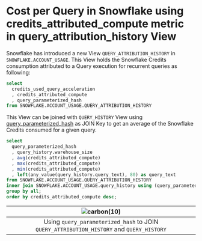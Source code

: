 # Cost per Query in Snowflake using credits_attributed_compute metric in query_attribution_history View

Snowflake has introduced a new View `QUERY_ATTRIBUTION_HISTORY` in `SNOWFLAKE.ACCOUNT_USAGE`. This View holds the Snowflake Credits consumption attributed to a Query execution for recurrent queries as following: 

```sql
select
  credits_used_query_acceleration
  , credits_attributed_compute
  , query_parameterized_hash
from SNOWFLAKE.ACCOUNT_USAGE.QUERY_ATTRIBUTION_HISTORY
```

This View can be joined with `QUERY_HISTORY` View using [query_parameterized_hash](query_hash-and-query_parameterized_hash-in-snowflake.md) as JOIN Key to get an average of the Snowflake Credits consumed for a given query.

```sql
select 
  query_parameterized_hash
  , query_history.warehouse_size
  , avg(credits_attributed_compute)
  , max(credits_attributed_compute)
  , min(credits_attributed_compute)
  , left(any_value(query_history.query_text), 80) as query_text
from SNOWFLAKE.ACCOUNT_USAGE.QUERY_ATTRIBUTION_HISTORY
inner join SNOWFLAKE.ACCOUNT_USAGE.query_history using (query_parameterized_hash)
group by all;
order by credits_attributed_compute desc;
```

|![carbon(10)](https://github.com/user-attachments/assets/f7661c5a-b1c0-43b5-a501-ba818a414358)|
|:-:|
|Using `query_parameterized_hash` to JOIN `QUERY_ATTRIBUTION_HISTORY` and `QUERY_HISTORY` |

